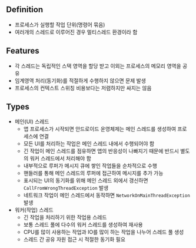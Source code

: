 ## Definition
- 프로세스가 실행할 작업 단위(명령어 묶음)
- 여러개의 스레드로 이루어진 경우 멀티스레드 환경이라 함

## Features
- 각 스레드는 독립적인 스택 영역을 할당 받고 이외는 프로세스의 메모리 영역을 공유
- 임계영역 처리(동기화)를 적절하게 수행하지 않으면 문제 발생
- 프로세스의 컨텍스트 스위칭 비용보다는 저렴하지만 싸지는 않음

## Types
- 메인(UI) 스레드
  - 앱 프로세스가 시작되면 안드로이드 운영체제는 메인 스레드를 생성하여 프로세스에 연결
  - 모든 UI를 처리하는 작업은 메인 스레드 내에서 수행되어야 함
  - 긴 작업이 메인 스레드를 점유하면 앱의 반응성이 나빠지기 때문에 반드시 별도의 워커 스레드에서 처리해야 함
  - 내부적으로 루퍼가 메시지 큐에 쌓인 작업들을 순차적으로 수행
  - 핸들러를 통해 메인 스레드의 루퍼에 접근하여 메시지를 추가 가능
  - 표시되는 UI의 동기화를 위해 메인 스레드 외에서 갱신하면 `CallFromWrongThreadException` 발생
  - 네트워크 작업이 메인 스레드에서 동작하면 `NetworkOnMainThreadException` 발생
- 워커(작업) 스레드
  - 긴 작업을 처리하기 위한 작업용 스레드
  - 보통 스레드 풀에 다수의 워커 스레드를 생성하여 재사용
  - CPU를 많이 사용하는 작업과 IO를 많이 하는 작업을 나누어 스레드 풀 생성
  - 스레드 간 공유 자원 접근 시 적절한 동기화 필요
